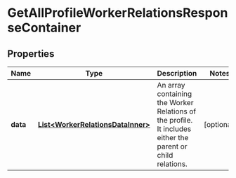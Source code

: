 

# GetAllProfileWorkerRelationsResponseContainer


## Properties

| Name | Type | Description | Notes |
|------------ | ------------- | ------------- | -------------|
|**data** | [**List&lt;WorkerRelationsDataInner&gt;**](WorkerRelationsDataInner.md) | An array containing the Worker Relations of the profile. It includes either the parent or child relations. |  [optional] |



